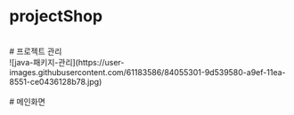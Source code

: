 # projectShop
</br>
# 프로젝트 관리
<div>
![java-패키지-관리](https://user-images.githubusercontent.com/61183586/84055301-9d539580-a9ef-11ea-8551-ce0436128b78.jpg)
</div>
</br>
# 메인화면
</br>
